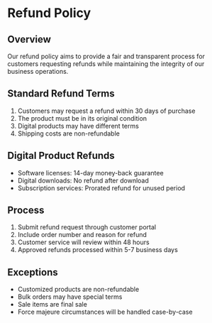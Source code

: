 # Refund Policy

## Overview
Our refund policy aims to provide a fair and transparent process for customers requesting refunds while maintaining the integrity of our business operations.

## Standard Refund Terms
1. Customers may request a refund within 30 days of purchase
2. The product must be in its original condition
3. Digital products may have different terms
4. Shipping costs are non-refundable

## Digital Product Refunds
- Software licenses: 14-day money-back guarantee
- Digital downloads: No refund after download
- Subscription services: Prorated refund for unused period

## Process
1. Submit refund request through customer portal
2. Include order number and reason for refund
3. Customer service will review within 48 hours
4. Approved refunds processed within 5-7 business days

## Exceptions
- Customized products are non-refundable
- Bulk orders may have special terms
- Sale items are final sale
- Force majeure circumstances will be handled case-by-case
